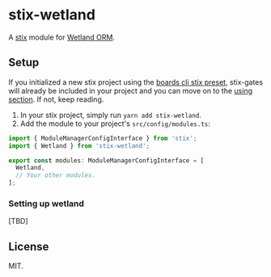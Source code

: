 # stix-wetland

A [stix](https://github.com/SpoonX/stix) module for [Wetland ORM](https://wetland.spoonx.org/).

## Setup

If you initialized a new stix project using the [boards cli stix preset](https://github.com/SpoonX/boards-preset-stix), stix-gates will already be included in your project and you can move on to the [using section](#using). If not, keep reading.

1. In your stix project, simply run `yarn add stix-wetland`.
2. Add the module to your project's `src/config/modules.ts`:

```ts
import { ModuleManagerConfigInterface } from 'stix';
import { Wetland } from 'stix-wetland';

export const modules: ModuleManagerConfigInterface = [
  Wetland,
  // Your other modules.
];
```

### Setting up wetland

[TBD]

## License

MIT.
